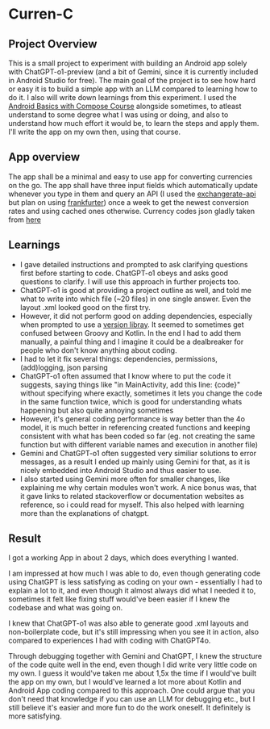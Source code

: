 # Curren-C
## Project Overview
This is a small project to experiment with building an Android app solely with ChatGPT-o1-preview (and a bit of Gemini, since it is currently included in Android Studio for free).
The main goal of the project is to see how hard or easy it is to build a simple app with an LLM compared to learning how to do it. I also will write down learnings from this experiment.
I used the [Android Basics with Compose Course](https://developer.android.com/courses/android-basics-compose/course) alongside sometimes, to atleast understand to some degree what I was using or doing, and also to understand how much effort it would be, to learn the steps and apply them. I'll write the app on my own then, using that course.

## App overview
The app shall be a minimal and easy to use app for converting currencies on the go. 
The app shall have three input fields which automatically update whenever you type in them and query an API (I used the [exchangerate-api](https://www.exchangerate-api.com/docs/java-currency-api) but plan on using [frankfurter](https://frankfurter.dev)) once a week to get the newest conversion rates and using cached ones otherwise. Currency codes json gladly taken from [here](https://github.com/ourworldincode/currency/tree/main)

## Learnings
- I gave detailed instructions and prompted to ask clarifying questions first before starting to code. ChatGPT-o1 obeys and asks good questions to clarify. I will use this approach in further projects too.
- ChatGPT-o1 is good at providing a project outline as well, and told me what to write into which file (~20 files) in one single answer. Even the layout .xml looked good on the first try.
- However, it did not perform good on adding dependencies, especially when prompted to use a [version libray](https://developer.android.com/build/dependencies#add-dependency). It seemed to sometimes get confused between Groovy and Kotlin. In the end I had to add them manually, a painful thing and I imagine it could be a dealbreaker for people who don't know anything about coding.
- I had to let it fix several things: dependencies, permissions, (add)logging, json parsing
- ChatGPT-o1 often assumed that I know where to put the code it suggests, saying things like "in MainActivity, add this line: {code}" without specifying where exactly, sometimes it lets you change the code in the same function twice, which is good for understanding whats happening but also quite annoying sometimes
- However, it's general coding performance is way better than the 4o model, it is much better in referencing created functions and keeping consistent with what has been coded so far (eg. not creating the same function but with different variable names and execution in another file)
- Gemini and ChatGPT-o1 often suggested very similiar solutions to error messages, as a result I ended up mainly using Gemini for that, as it is nicely embedded into Android Studio and thus easier to use.
- I also started using Gemini more often for smaller changes, like explaining me why certain modules won't work. A nice bonus was, that it gave links to related stackoverflow or documentation websites as reference, so i could read for myself. This also helped with learning more than the explanations of chatgpt. 

## Result
I got a working App in about 2 days, which does everything I wanted.

I am impressed at how much I was able to do, even though generating code using ChatGPT is less satisfying as coding on your own - essentially I had to explain a lot to it, and even though it almost always did what I needed it to, sometimes it felt like fixing stuff would've been easier if I knew the codebase and what was going on.

I knew that ChatGPT-o1 was also able to generate good .xml layouts and non-boilerplate code, but it's still impressing when you see it in action, also compared to experiences I had with coding with ChatGPT4o.

Through debugging together with Gemini and ChatGPT, I knew the structure of the code quite well in the end, even though I did write very little code on my own.
I guess it would've taken me about 1,5x the time if I would've built the app on my own, but I would've learned a lot more about Kotlin and Android App coding compared to this approach. One could argue that you don't need that knowledge if you can use an LLM for debugging etc., but I still believe it's easier and more fun to do the work oneself. It definitely is more satisfying.
